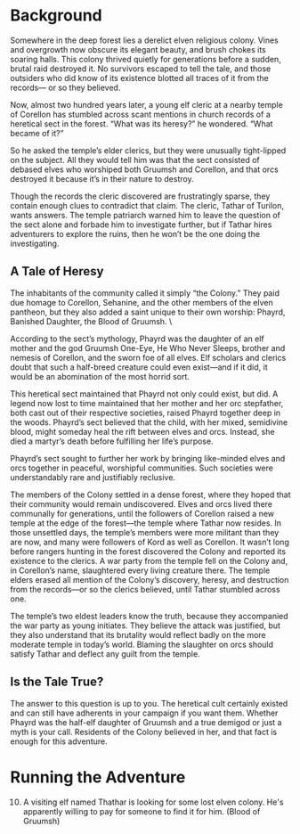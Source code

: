 #  Background
Somewhere in the deep forest lies a derelict elven religious colony. Vines and overgrowth now obscure its elegant beauty, and brush chokes its soaring halls. This colony thrived quietly for generations before a sudden, brutal raid destroyed it. No survivors escaped to tell the tale, and those outsiders who did know of its existence blotted all traces of it from the records— or so they believed. 

Now, almost two hundred years later, a young elf cleric at a nearby temple of Corellon has stumbled across scant mentions in church records of a heretical sect in the forest. “What was its heresy?” he wondered. “What became of it?” 

So he asked the temple’s elder clerics, but they were unusually tight-lipped on the subject. All they would tell him was that the sect consisted of debased elves who worshiped both Gruumsh and Corellon, and that orcs destroyed it because it’s in their nature to destroy. 

Though the records the cleric discovered are frustratingly sparse, they contain enough clues to contradict that claim. The cleric, Tathar of Turilon, wants answers. The temple patriarch warned him to leave the question of the sect alone and forbade him to investigate further, but if Tathar hires adventurers to explore the ruins, then he won’t be the one doing the investigating. 

## A Tale of Heresy 
The inhabitants of the community called it simply “the Colony.” They paid due homage to Corellon, Sehanine, and the other members of the elven pantheon, but they also added a saint unique to their own worship: Phayrd, Banished Daughter, the Blood of Gruumsh. \

According to the sect’s mythology, Phayrd was the daughter of an elf mother and the god Gruumsh One-Eye, He Who Never Sleeps, brother and nemesis of Corellon, and the sworn foe of all elves. Elf scholars and clerics doubt that such a half-breed creature could even exist—and if it did, it would be an abomination of the most horrid sort. 

This heretical sect maintained that Phayrd not only could exist, but did. A legend now lost to time maintained that her mother and her orc stepfather, both cast out of their respective societies, raised Phayrd together deep in the woods. Phayrd’s sect believed that the child, with her mixed, semidivine blood, might someday heal the rift between elves and orcs. Instead, she died a martyr’s death before fulfilling her life’s purpose. 

Phayrd’s sect sought to further her work by bringing like-minded elves and orcs together in peaceful, worshipful communities. Such societies were understandably rare and justifiably reclusive. 

The members of the Colony settled in a dense forest, where they hoped that their community would remain undiscovered. Elves and orcs lived there communally for generations, until the followers of Corellon raised a new temple at the edge of the forest—the temple where Tathar now resides. In those unsettled days, the temple’s members were more militant than they are now, and many were followers of Kord as well as Corellon. It wasn’t long before rangers hunting in the forest discovered the Colony and reported its existence to the clerics. A war party from the temple fell on the Colony and, in Corellon’s name, slaughtered every living creature there. The temple elders erased all mention of the Colony’s discovery, heresy, and destruction from the records—or so the clerics believed, until Tathar stumbled across one. 

The temple’s two eldest leaders know the truth, because they accompanied the war party as young initiates. They believe the attack was justified, but they also understand that its brutality would reflect badly on the more moderate temple in today’s world. Blaming the slaughter on orcs should satisfy Tathar and deflect any guilt from the temple. 

## Is the Tale True? 
The answer to this question is up to you. The heretical cult certainly existed and can still have adherents in your campaign if you want them. Whether Phayrd was the half-elf daughter of Gruumsh and a true demigod or just a myth is your call. Residents of the Colony believed in her, and that fact is enough for this adventure.

# Running the Adventure
10.  A visiting elf named Thathar is looking for some lost elven colony. He's apparently willing to pay for someone to find it for him. (Blood of Gruumsh)